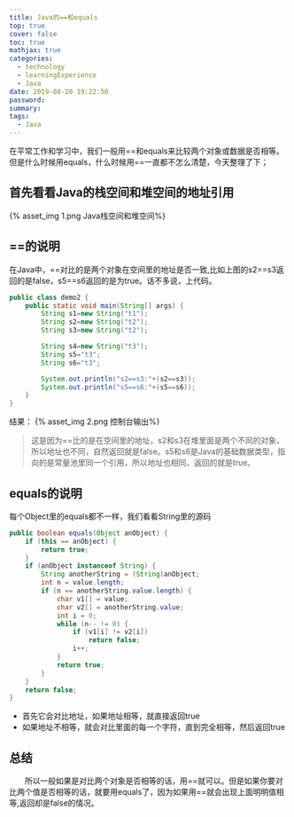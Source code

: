 ```yaml
---
title: Java的==和equals
top: true
cover: false
toc: true
mathjax: true
categories:
  - technology
  - learningExperience
  - Java
date: 2019-08-20 19:22:50
password:
summary:
tags:
  - Java
---
```

在平常工作和学习中，我们一般用==和equals来比较两个对象或数据是否相等。但是什么时候用equals，什么时候用==一直都不怎么清楚，今天整理了下；

## 首先看看Java的栈空间和堆空间的地址引用
{% asset_img 1.png Java栈空间和堆空间%}
##  ==的说明
  在Java中，==对比的是两个对象在空间里的地址是否一致,比如上图的s2==s3返回的是false，s5==s6返回的是为true。话不多说，上代码。
```java
public class demo2 {
    public static void main(String[] args) {
        String s1=new String("t1");
        String s2=new String("t2");
        String s3=new String("t2");

        String s4=new String("t3");
        String s5="t3";
        String s6="t3";

        System.out.println("s2==s3:"+(s2==s3));
        System.out.println("s5==s6:"+(s5==s6));
    }
}
```
结果：
{% asset_img 2.png 控制台输出%}
>这是因为==比的是在空间里的地址，s2和s3在堆里面是两个不同的对象，所以地址也不同，自然返回就是false。s5和s6是Java的基础数据类型，指向的是常量池里同一个引用，所以地址也相同，返回的就是true。

## equals的说明
  每个Object里的equals都不一样，我们看看String里的源码
```java
public boolean equals(Object anObject) {
    if (this == anObject) {
        return true;
    }
    if (anObject instanceof String) {
        String anotherString = (String)anObject;
        int n = value.length;
        if (n == anotherString.value.length) {
            char v1[] = value;
            char v2[] = anotherString.value;
            int i = 0;
            while (n-- != 0) {
                if (v1[i] != v2[i])
                    return false;
                i++;
            }
            return true;
        }
    }
    return false;
}
```
* 首先它会对比地址，如果地址相等，就直接返回true
* 如果地址不相等，就会对比里面的每一个字符，直到完全相等，然后返回true

## 总结
　　所以一般如果是对比两个对象是否相等的话，用==就可以。但是如果你要对比两个值是否相等的话，就要用equals了，因为如果用==就会出现上面明明值相等,返回却是false的情况。

